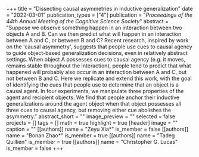 +++
title = "Dissecting causal asymmetries in inductive generalization"
date = "2022-03-01"
publication_types = ["4"]
publication = "_Proceedings of the 44th Annual Meeting of the Cognitive Science Society_"
abstract = "Suppose we observe something happen in an interaction between two objects A and B. Can we then predict what will happen in an interaction between A and C, or between B and C? Recent research, inspired by work on the 'causal asymmetry', suggests that people use cues to causal agency to guide object-based generalization decisions, even in relatively abstract settings. When object A possesses cues to causal agency (e.g. it moves, remains stable throughout the interaction), people tend to predict that what happened will probably also occur in an interaction between A and C, but not between B and C. Here we replicate and extend this work, with the goal of identifying the cues that people use to determine that an object is a causal agent. In four experiments, we manipulate three properties of the agent and recipient objects. We find that people anchor their inductive generalizations around the agent object when that object possesses all three cues to causal agency, but removing either cue abolishes the asymmetry."
abstract_short = ""
image_preview = ""
selected = false
projects = []
tags = []
math = true
highlight = true
[header]
image = ""
caption = ""
[[authors]]
	name = "Zeyu Xia*"
	is_member = false
[[authors]]
	name = "Bonan Zhao*"
	is_member = true
[[authors]]
	name = "Tadeg Quillien"
	is_member = true
[[authors]]
	name = "Christopher G. Lucas"
	is_member = false
+++
